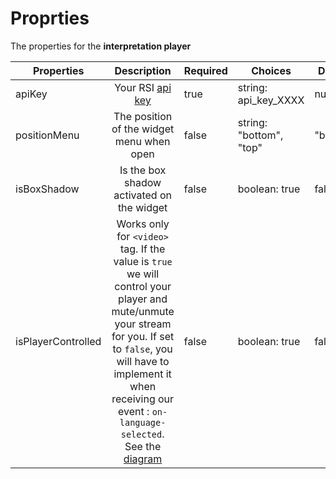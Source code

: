 # Proprties

The properties for the **interpretation player**

| Properties                | Description           | Required |     Choices |       Default|
| -------------       |:-------------:|         -------------  |-------------  |-------------  |
| apiKey            | Your RSI [api key](/getting-started/api-key) | true | string: api_key_XXXX | null |
| positionMenu          | The position of the widget menu when open| false | string: "bottom", "top" | "bottom" |
| isBoxShadow         | Is the box shadow activated on the widget| false | boolean: true|false | true |
| isPlayerControlled         | Works only for `<video>` tag. If the value is `true` we will control your player and mute/unmute your stream for you. If set to `false`, you will have to implement it when receiving our event : `on-language-selected`.   See the [diagram](/interpretation-player/index.html#stream-and-virtual-platform-user-s-event-page.html)| false | boolean: true|false | false |
